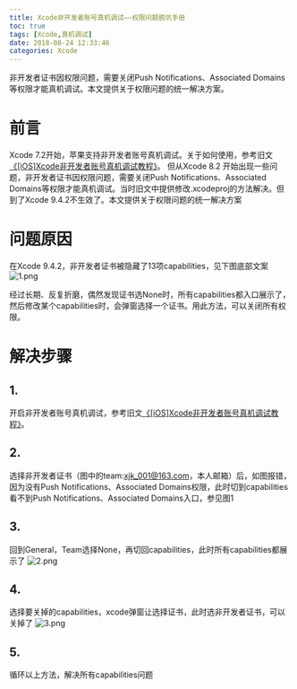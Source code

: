 ```yaml
---
title: Xcode非开发者账号真机调试——权限问题脱坑手册
toc: true
tags: [Xcode,真机调试]
date: 2018-08-24 12:33:46
categories: Xcode
---
```

非开发者证书因权限问题，需要关闭Push Notifications、Associated Domains等权限才能真机调试。本文提供关于权限问题的统一解决方案。
<!-- more -->
# 前言
Xcode 7.2开始，苹果支持非开发者账号真机调试。关于如何使用，参考旧文[《[iOS]Xcode非开发者账号真机调试教程》](https://xjkstar.github.io/2018/05/24/Xcode%E9%9D%9E%E5%BC%80%E5%8F%91%E8%80%85%E8%B4%A6%E5%8F%B7%E7%9C%9F%E6%9C%BA%E8%B0%83%E8%AF%95%E6%95%99%E7%A8%8B/)。
但从Xcode 8.2 开始出现一些问题，非开发者证书因权限问题，需要关闭Push Notifications、Associated Domains等权限才能真机调试。当时旧文中提供修改.xcodeproj的方法解决。但到了Xcode 9.4.2不生效了。本文提供关于权限问题的统一解决方案

# 问题原因
在Xcode 9.4.2，非开发者证书被隐藏了13项capabilities，见下图底部文案
![1.png](1.png)

经过长期、反复折磨，偶然发现证书选None时，所有capabilities都入口展示了，然后修改某个capabilities时，会弹窗选择一个证书。用此方法，可以关闭所有权限。

# 解决步骤
## 1.
开启非开发者账号真机调试，参考旧文[《[iOS]Xcode非开发者账号真机调试教程》](https://xjkstar.github.io/2018/05/24/Xcode%E9%9D%9E%E5%BC%80%E5%8F%91%E8%80%85%E8%B4%A6%E5%8F%B7%E7%9C%9F%E6%9C%BA%E8%B0%83%E8%AF%95%E6%95%99%E7%A8%8B/)。

## 2.
选择非开发者证书（图中的team:xjk_001@163.com，本人邮箱）后，如图报错，因为没有Push Notifications、Associated Domains权限，此时切到capabilities看不到Push Notifications、Associated Domains入口，参见图1

## 3.
回到General，Team选择None，再切回capabilities，此时所有capabilities都展示了
![2.png](2.png)

## 4.
选择要关掉的capabilities，xcode弹窗让选择证书，此时选非开发者证书，可以关掉了
![3.png](3.png)

## 5.
循环以上方法，解决所有capabilities问题
